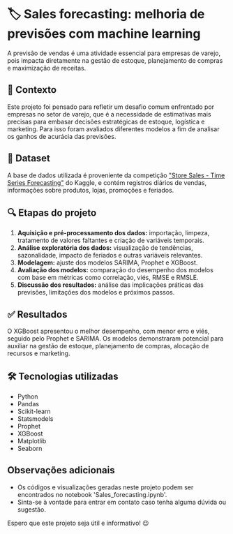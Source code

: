 # **🏷️ Sales forecasting: melhoria de previsões com machine learning**

A previsão de vendas é uma atividade essencial para empresas de varejo, pois impacta diretamente na gestão de estoque, planejamento de compras e maximização de receitas. 

## 📌 Contexto

Este projeto foi pensado para refletir um desafio comum enfrentado por empresas no setor de varejo, que é a necessidade de estimativas mais precisas para embasar decisões estratégicas de estoque, logística e marketing. Para isso foram avaliados diferentes modelos a fim de analisar os ganhos de acurácia das previsões.

## 📂 Dataset

A base de dados utilizada é proveniente da competição ["Store Sales - Time Series Forecasting"](https://www.kaggle.com/competitions/store-sales-time-series-forecasting) do Kaggle, e contém registros diários de vendas, informações sobre produtos, lojas, promoções e feriados.

## 🔍 Etapas do projeto

1. **Aquisição e pré-processamento dos dados:** importação, limpeza, tratamento de valores faltantes e criação de variáveis temporais.
2. **Análise exploratória dos dados:** visualização de tendências, sazonalidade, impacto de feriados e outras variáveis relevantes.
3. **Modelagem:** ajuste dos modelos SARIMA, Prophet e XGBoost.
4. **Avaliação dos modelos:** comparação do desempenho dos modelos com base em métricas como correlação, viés, RMSE e RMSLE.
5. **Discussão dos resultados:** análise das implicações práticas das previsões, limitações dos modelos e próximos passos.

## ✅ Resultados

O XGBoost apresentou o melhor desempenho, com menor erro e viés, seguido pelo Prophet e SARIMA. Os modelos demonstraram potencial para auxiliar na gestão de estoque, planejamento de compras, alocação de recursos e marketing.

## 🛠️ Tecnologias utilizadas

* Python
* Pandas
* Scikit-learn
* Statsmodels
* Prophet
* XGBoost
* Matplotlib
* Seaborn

## Observações adicionais

* Os códigos e visualizações geradas neste projeto podem ser encontrados no notebook 'Sales_forecasting.ipynb'.
* Sinta-se à vontade para entrar em contato caso tenha alguma dúvida ou sugestão.

Espero que este projeto seja útil e informativo! 😉
